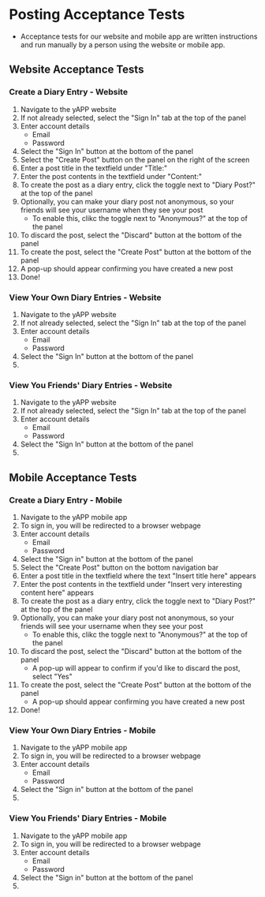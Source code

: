 # Posting Acceptance Tests
 - Acceptance tests for our website and mobile app are written instructions and run manually by a person using the website or mobile app.

## Website Acceptance Tests

### Create a Diary Entry - Website
1. Navigate to the yAPP website
2. If not already selected, select the "Sign In" tab at the top of the panel
3. Enter account details
    - Email
    - Password
4. Select the "Sign In" button at the bottom of the panel
5. Select the "Create Post" button on the panel on the right of the screen
6. Enter a post title in the textfield under "Title:"
7. Enter the post contents in the textfield under "Content:"
8. To create the post as a diary entry, click the toggle next to "Diary Post?" at the top of the panel
9. Optionally, you can make your diary post not anonymous, so your friends will see your username when they see your post
    - To enable this, clikc the toggle next to "Anonymous?" at the top of the panel
10. To discard the post, select the "Discard" button at the bottom of the panel
11. To create the post, select the "Create Post" button at the bottom of the panel
12. A pop-up should appear confirming you have created a new post
13. Done!

### View Your Own Diary Entries - Website
1. Navigate to the yAPP website
2. If not already selected, select the "Sign In" tab at the top of the panel
3. Enter account details
    - Email
    - Password
4. Select the "Sign In" button at the bottom of the panel
5. 

### View You Friends' Diary Entries - Website
1. Navigate to the yAPP website
2. If not already selected, select the "Sign In" tab at the top of the panel
3. Enter account details
    - Email
    - Password
4. Select the "Sign In" button at the bottom of the panel
5. 

## Mobile Acceptance Tests

### Create a Diary Entry - Mobile
1. Navigate to the yAPP mobile app
2. To sign in, you will be redirected to a browser webpage
3. Enter account details
    - Email
    - Password
4. Select the "Sign in" button at the bottom of the panel
5. Select the "Create Post" button on the bottom navigation bar
6. Enter a post title in the textfield where the text "Insert title here" appears
7. Enter the post contents in the textfield under "Insert very interesting content here" appears
8. To create the post as a diary entry, click the toggle next to "Diary Post?" at the top of the panel
9. Optionally, you can make your diary post not anonymous, so your friends will see your username when they see your post
    - To enable this, clikc the toggle next to "Anonymous?" at the top of the panel
10. To discard the post, select the "Discard" button at the bottom of the panel
    - A pop-up will appear to confirm if you'd like to discard the post, select "Yes"
11. To create the post, select the "Create Post" button at the bottom of the panel
    - A pop-up should appear confirming you have created a new post
12. Done!


### View Your Own Diary Entries - Mobile
1. Navigate to the yAPP mobile app
2. To sign in, you will be redirected to a browser webpage
3. Enter account details
    - Email
    - Password
4. Select the "Sign in" button at the bottom of the panel
5. 

### View You Friends' Diary Entries - Mobile
1. Navigate to the yAPP mobile app
2. To sign in, you will be redirected to a browser webpage
3. Enter account details
    - Email
    - Password
4. Select the "Sign in" button at the bottom of the panel
5. 
